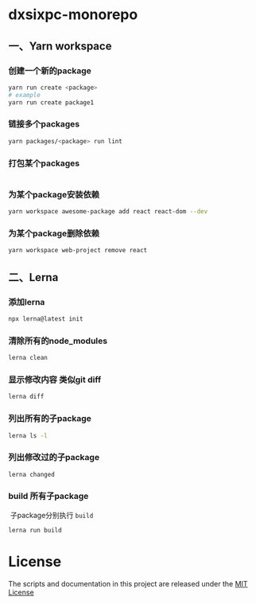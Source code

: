 # dxsixpc-monorepo

## 一、Yarn workspace

### 创建一个新的package

```sh
yarn run create <package>
# example
yarn run create package1
```

### 链接多个packages

```sh
yarn packages/<package> run lint
```

### 打包某个packages

```sh

```

### 为某个package安装依赖

```sh
yarn workspace awesome-package add react react-dom --dev
```

### 为某个package删除依赖

```sh
yarn workspace web-project remove react
```



## 二、Lerna

### 添加lerna

```sh
npx lerna@latest init
```

### 清除所有的node_modules

```sh
lerna clean
```

### 显示修改内容 类似git diff

```sh
lerna diff
```

### 列出所有的子package

```sh
lerna ls -l
```

### 列出修改过的子package

```sh
lerna changed
```

### build 所有子package

​	子package分别执行 `build`

```
lerna run build
```

# License

The scripts and documentation in this project are released under the [MIT License](LICENSE)